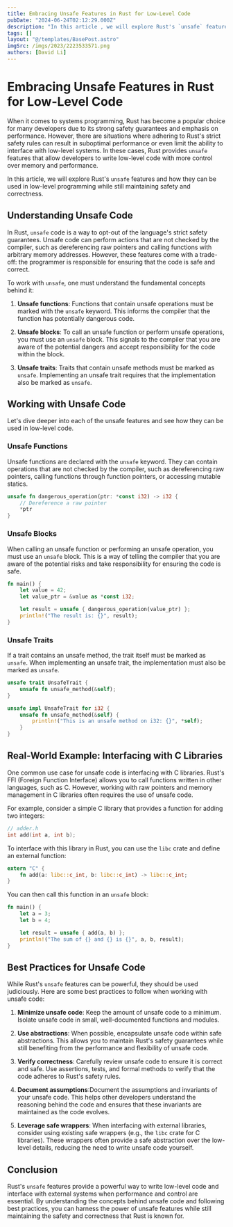 ```yaml
---
title: Embracing Unsafe Features in Rust for Low-Level Code
pubDate: "2024-06-24T02:12:29.000Z"
description: "In this article , we will explore Rust's `unsafe` features and how they can be used in low-level programming while still maintaining safety and correctness"
tags: []
layout: "@/templates/BasePost.astro"
imgSrc: /imgs/2023/2223533571.png
authors: [David Li]
---
```

# Embracing Unsafe Features in Rust for Low-Level Code

When it comes to systems programming, Rust has become a popular choice for many developers due to its strong safety guarantees and emphasis on performance. However, there are situations where adhering to Rust's strict safety rules can result in suboptimal performance or even limit the ability to interface with low-level systems. In these cases, Rust provides `unsafe` features that allow developers to write low-level code with more control over memory and performance.

In this article, we will explore Rust's `unsafe` features and how they can be used in low-level programming while still maintaining safety and correctness.

## Understanding Unsafe Code

In Rust, `unsafe` code is a way to opt-out of the language's strict safety guarantees. Unsafe code can perform actions that are not checked by the compiler, such as dereferencing raw pointers and calling functions with arbitrary memory addresses. However, these features come with a trade-off: the programmer is responsible for ensuring that the code is safe and correct.

To work with `unsafe`, one must understand the fundamental concepts behind it:

1. **Unsafe functions**: Functions that contain unsafe operations must be marked with the `unsafe` keyword. This informs the compiler that the function has potentially dangerous code.

2. **Unsafe blocks**: To call an unsafe function or perform unsafe operations, you must use an `unsafe` block. This signals to the compiler that you are aware of the potential dangers and accept responsibility for the code within the block.

3. **Unsafe traits**: Traits that contain unsafe methods must be marked as `unsafe`. Implementing an unsafe trait requires that the implementation also be marked as `unsafe`.

## Working with Unsafe Code

Let's dive deeper into each of the unsafe features and see how they can be used in low-level code.

### Unsafe Functions

Unsafe functions are declared with the `unsafe` keyword. They can contain operations that are not checked by the compiler, such as dereferencing raw pointers, calling functions through function pointers, or accessing mutable statics.

```rust
unsafe fn dangerous_operation(ptr: *const i32) -> i32 {
    // Dereference a raw pointer
    *ptr
}
```

### Unsafe Blocks

When calling an unsafe function or performing an unsafe operation, you must use an `unsafe` block. This is a way of telling the compiler that you are aware of the potential risks and take responsibility for ensuring the code is safe.

```rust
fn main() {
    let value = 42;
    let value_ptr = &value as *const i32;

    let result = unsafe { dangerous_operation(value_ptr) };
    println!("The result is: {}", result);
}
```

### Unsafe Traits

If a trait contains an unsafe method, the trait itself must be marked as `unsafe`. When implementing an unsafe trait, the implementation must also be marked as `unsafe`.

```rust
unsafe trait UnsafeTrait {
    unsafe fn unsafe_method(&self);
}

unsafe impl UnsafeTrait for i32 {
    unsafe fn unsafe_method(&self) {
        println!("This is an unsafe method on i32: {}", *self);
    }
}
```

## Real-World Example: Interfacing with C Libraries

One common use case for unsafe code is interfacing with C libraries. Rust's FFI (Foreign Function Interface) allows you to call functions written in other languages, such as C. However, working with raw pointers and memory management in C libraries often requires the use of unsafe code.

For example, consider a simple C library that provides a function for adding two integers:

```c
// adder.h
int add(int a, int b);
```

To interface with this library in Rust, you can use the `libc` crate and define an external function:

```rust
extern "C" {
    fn add(a: libc::c_int, b: libc::c_int) -> libc::c_int;
}
```

You can then call this function in an `unsafe` block:

```rust
fn main() {
    let a = 3;
    let b = 4;

    let result = unsafe { add(a, b) };
    println!("The sum of {} and {} is {}", a, b, result);
}
```

## Best Practices for Unsafe Code

While Rust's `unsafe` features can be powerful, they should be used judiciously. Here are some best practices to follow when working with unsafe code:

1. **Minimize unsafe code**: Keep the amount of unsafe code to a minimum. Isolate unsafe code in small, well-documented functions and modules.

2. **Use abstractions**: When possible, encapsulate unsafe code within safe abstractions. This allows you to maintain Rust's safety guarantees while still benefiting from the performance and flexibility of unsafe code.

3. **Verify correctness**: Carefully review unsafe code to ensure it is correct and safe. Use assertions, tests, and formal methods to verify that the code adheres to Rust's safety rules.

4. **Document assumptions**:Document the assumptions and invariants of your unsafe code. This helps other developers understand the reasoning behind the code and ensures that these invariants are maintained as the code evolves.

5. **Leverage safe wrappers**: When interfacing with external libraries, consider using existing safe wrappers (e.g., the `libc` crate for C libraries). These wrappers often provide a safe abstraction over the low-level details, reducing the need to write unsafe code yourself.

## Conclusion

Rust's `unsafe` features provide a powerful way to write low-level code and interface with external systems when performance and control are essential. By understanding the concepts behind unsafe code and following best practices, you can harness the power of unsafe features while still maintaining the safety and correctness that Rust is known for.

